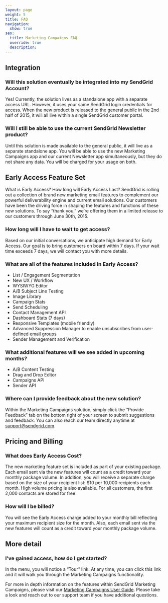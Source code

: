 ```yaml
---
layout: page
weight: 5
title: FAQ
navigation:
  show: true
seo:
  title: Marketing Campaigns FAQ
  override: true
  description:
---
```


## Integration
### Will this solution eventually be integrated into my SendGrid Account?
Yes! Currently, the solution lives as a standalone app with a separate access URL. However, it uses your same SendGrid login credentials for access. When the new product is released to the general public in the 2nd half of 2015, it will all live within a single SendGrid customer portal.

### Will I still be able to use the current SendGrid Newsletter product?
Until this solution is made available to the general public, it will live as a separate standalone app. You will be able to use the new Marketing Campaigns app and our current Newsletter app simultaneously, but they do not share any data. You will be charged for your usage on both.

## Early Access Feature Set
What is Early Access? How long will Early Access Last?
SendGrid is rolling out a collection of brand new marketing email features to complement our powerful deliverability engine and current email solutions. Our customers have been the driving force in shaping the features and functions of these new solutions.  To say “thank you,” we’re offering them in a limited release to our customers through June 30th, 2015.

### How long will I have to wait to get access?
Based on our initial conversations, we anticipate high demand for Early Access. Our goal is to bring customers on board within 7 days. If your wait time exceeds 7 days, we will contact you with more details.

### What are all of the features included in Early Access?

* List / Engagement Segmentation
* New UX / Workflow
* WYSIWYG Editor
* A/B Subject Line Testing
* Image Library
* Campaign Stats
* Send Scheduling
* Contact Management API
* Dashboard Stats (7 days)
* Responsive Templates (mobile friendly)
* Advanced Suppression Manager to enable unsubscribes from user-defined email groups
* Sender Management and Verification

### What additional features will we see added in upcoming months?
* A/B Content Testing
* Drag and Drop Editor
* Campaigns API
* Sender API

### Where can I provide feedback about the new solution?
Within the Marketing Campaigns solution, simply click the “Provide Feedback” tab on the bottom right of your screen to submit suggestions and feedback. You can also reach our team directly anytime at [support@sendgrid.com](mailto:support@sendgrid.com).

## Pricing and Billing
### What does Early Access Cost?
The new marketing feature set is included as part of your existing package. Each email sent via the new features will count as a credit toward your monthly package volume. In addition, you will receive a separate charge based on the size of your recipient list: $10 per 10,000 recipients each month. High volume pricing is also available. For all customers, the first 2,000 contacts are stored for free.

### How will I be billed?
You will see the Early Access charge added to your monthly bill reflecting your maximum recipient size for the month. Also, each email sent via the new features will count as a credit toward your monthly package volume.

## More detail

### I’ve gained access, how do I get started?
In the menu, you will notice a “Tour” link. At any time, you can click this link and it will walk you through the Marketing Campaigns functionality.

For more in depth information on the features within SendGrid Marketing Campaigns, please visit our [Marketing Campaigns User Guide]({{root_url}}/User_Guide/Marketing_Campaigns/index.html). Please take a look and reach out to our support team if you have additional questions.